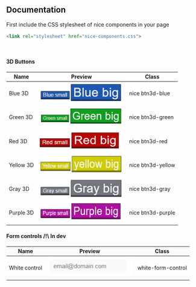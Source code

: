 ## Documentation
First include the CSS stylesheet of nice components in your page <br>
```html
<link rel="stylesheet" href="nice-components.css">
```
<br>

#### 3D Buttons
<table>
    <thead>
        <tr>
            <th colspan="1">Name</th>
            <th colspan="1">Preview</th>
            <th colspan="1">Class</th>
        </tr>
    </thead>
    <tbody>
        <tr>
            <td>Blue 3D</td>
            <td><img height="55" width="225" src="https://github.com/DrayNeur/nice-component/blob/main/img/blue3d.PNG?raw=true"></td>
            <td>nice btn3d-blue</td>
        </tr>
      <tr>
            <td>Green 3D</td>
            <td><img height="55" width="225" src="https://github.com/DrayNeur/nice-component/blob/main/img/green3d.PNG?raw=true"></td>
            <td>nice btn3d-green</td>
        </tr>
      <tr>
            <td>Red 3D</td>
            <td><img height="55" width="225" src="https://github.com/DrayNeur/nice-component/blob/main/img/red3d.png?raw=true"></td>
            <td>nice btn3d-red</td>
        </tr>
      <tr>
            <td>Yellow 3D</td>
            <td><img height="55" width="225" src="https://github.com/DrayNeur/nice-component/blob/main/img/yellow3d.PNG?raw=true"></td>
            <td>nice btn3d-yellow</td>
        </tr>
      <tr>
            <td>Gray 3D</td>
            <td><img height="55" width="225" src="https://github.com/DrayNeur/nice-component/blob/main/img/gray3d.PNG?raw=true"></td>
            <td>nice btn3d-gray</td>
        </tr>
      <tr>
            <td>Purple 3D</td>
            <td><img height="55" width="225" src="https://github.com/DrayNeur/nice-component/blob/main/img/purple3d.PNG?raw=true"></td>
            <td>nice btn3d-purple</td>
        </tr>
    </tbody>
</table>

#### Form controls /!\ In dev
<table>
    <thead>
        <tr>
            <th colspan="1">Name</th>
            <th colspan="1">Preview</th>
            <th colspan="1">Class</th>
        </tr>
    </thead>
    <tbody>
        <tr>
            <td>White control</td>
            <td><img height="55" width="225" src="https://github.com/DrayNeur/nice-component/blob/main/img/formControlWhite.PNG?raw=true"></td>
            <td>white-form-control</td>
        </tr>
    </tbody>
</table>
